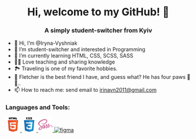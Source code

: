 <h1 align="center">Hi, welcome to my GitHub! 👋</h1>
<h3 align="center">A simply student-switcher from Kyiv</h3>
<p align="left">

- 👋 Hi, I’m @Iryna-Vyshniak
- 👀 I’m student-switcher and interested in Programming
- 🌱 I’m currently learning HTML, CSS, SCSS, SASS
- 👩‍🏫 Love teaching and sharing knowledge
- 🏞️ Traveling is one of my favorite hobbies.
- 💞️  Fletcher is the best friend I have, and guess what? He has four paws 🐾🐾..
- 📫 How to reach me: send email to irinavn2011@gmail.com

</p>


<h3 align="left">Languages and Tools:</h3>
<p align="left"> <a href="https://www.w3.org/html/" target="_blank" rel="noreferrer"> <img src="https://raw.githubusercontent.com/devicons/devicon/master/icons/html5/html5-original-wordmark.svg" alt="html5" width="40" height="40"/> </a> <a href="https://www.w3schools.com/css/" target="_blank" rel="noreferrer"> <img src="https://raw.githubusercontent.com/devicons/devicon/master/icons/css3/css3-original-wordmark.svg" alt="css3" width="40" height="40"/> </a> 
<a href="https://sass-lang.com" target="_blank" rel="noreferrer"> <img src="https://raw.githubusercontent.com/devicons/devicon/master/icons/sass/sass-original.svg" alt="sass" width="40" height="40"/> </a>
<a href="https://www.figma.com/" target="_blank" rel="noreferrer"> <img src="https://www.vectorlogo.zone/logos/figma/figma-icon.svg" alt="figma" width="40" height="40"/> </a> </p>




